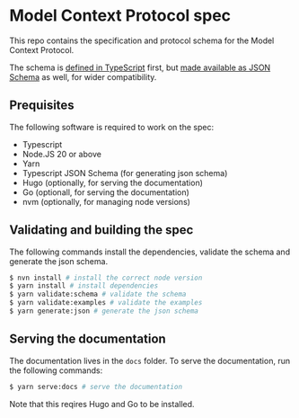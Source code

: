 # Model Context Protocol spec

This repo contains the specification and protocol schema for the Model Context Protocol.

The schema is [defined in TypeScript](schema/schema.ts) first, but [made available as JSON Schema](schema/schema.json) as well, for wider compatibility.

## Prequisites

The following software is required to work on the spec:

 * Typescript
 * Node.JS 20 or above
 * Yarn
 * Typescript JSON Schema (for generating json schema)
 * Hugo (optionally, for serving the documentation)
 * Go (optionall, for serving the documentation)
 * nvm (optionally, for managing node versions)

## Validating and building the spec
The following commands install the dependencies, validate the schema and generate the json schema.

```bash
$ nvn install # install the correct node version
$ yarn install # install dependencies
$ yarn validate:schema # validate the schema
$ yarn validate:examples # validate the examples
$ yarn generate:json # generate the json schema
```

## Serving the documentation
The documentation lives in the `docs` folder. To serve the documentation, run the following commands:

```bash
$ yarn serve:docs # serve the documentation
```

Note that this reqires Hugo and Go to be installed.
